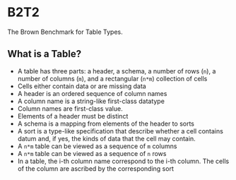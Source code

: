 # B2T2

The Brown Benchmark for Table Types.

## What is a Table?

- A table has three parts: a header, a schema, a number of rows (`n`), a number of columns (`m`), and a rectangular (`n*m`) collection of cells
- Cells either contain data or are missing data
- A header is an ordered sequence of column names
- A column name is a string-like first-class datatype
- Column names are first-class value.
- Elements of a header must be distinct
- A schema is a mapping from elements of the header to sorts
- A sort is a type-like specification that describe whether a cell contains datum and, if yes, the kinds of data that the cell may contain.
- A `n*m` table can be viewed as a sequence of `m` columns
- A `n*m` table can be viewed as a sequence of `n` rows
- In a table, the i-th column name correspond to the i-th column. The cells of the column are ascribed by the corresponding sort
